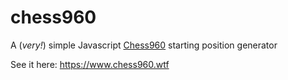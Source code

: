 # chess960
A (*very!*) simple Javascript [Chess960](https://en.wikipedia.org/wiki/Chess960) starting position generator

See it here: https://www.chess960.wtf
